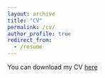 ```yaml
---
layout: archive
title: "CV"
permalink: /cv/
author_profile: true
redirect_from:
  - /resume
---
```

You can download my CV [here](files/cv_nek_LR.pdf)

